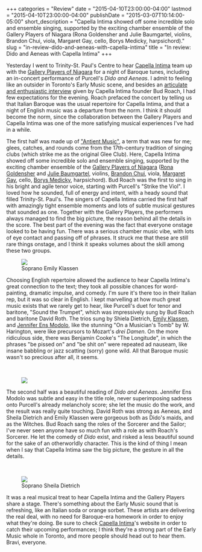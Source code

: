 +++
categories = "Review"
date = "2015-04-10T23:00:00-04:00"
lastmod = "2015-04-10T23:00:00-04:00"
publishDate = "2015-03-07T10:14:00-05:00"
short_description = "Capella Intima showed off some incredible solo and ensemble singing, supported by the exciting chamber ensemble of the Gallery Players of Niagara (Rona Goldensher and Julie Baumgartel, violins, Brandon Chui, viola, Margaret Gay, cello, Borys Medicky, harpsichord)."
slug = "in-review-dido-and-aeneas-with-capella-intima"
title = "In review: Dido and Aeneas with Capella Intima"
+++

<p>
	Yesterday I went to Trinity-St. Paul's Centre to hear <a href="http://capellaintima.com/" target="_blank">Capella Intima</a> team up with the <a href="http://www.galleryplayers.ca/" target="_blank">Gallery Players of Niagara</a> for a night of Baroque tunes, including an in-concert performance of Purcell's <em>Dido and Aeneas</em>. I admit to feeling like an outsider in Toronto's Early Music scene, and besides an <a href="http://schmopera.com/bud-roach-on-capella-intima/" target="_blank">articulate and enthusiastic interview</a> given by Capella Intima founder Bud Roach, I had few expectations for the evening. Roach prefaced the concert by telling us that Italian Baroque was the usual repertoire for Capella Intima, and that a night of English music was a departure from the norm. I think it should become the norm, since the collaboration between the Gallery Players and Capella Intima was one of the more satisfying musical experiences I've had in a while.
</p>
<p>
	The first half was made up of <a href="http://en.wikipedia.org/wiki/Concerts_of_Antient_Music" target="_blank">"Antient Music"</a>, a term that was new for me; glees, catches, and rounds come from the 17th-century tradition of singing clubs (which strike me as the original Glee Club). Here, Capella Intima showed off some incredible solo and ensemble singing, supported by the exciting chamber ensemble of the <a href="http://www.galleryplayers.ca/about_performers_0607.htm" target="_blank">Gallery Players of Niagara</a> (<a href="http://windermere.braveform.com/docs/rona.html" target="_blank">Rona Goldensher</a> and <a href="http://legacy.wlu.ca/page.php?grp_id=160&amp;p=19368" target="_blank">Julie Baumgartel</a>, violins, <a href="http://www.innerchamber.ca/#!brandon-chui/cc0e" target="_blank">Brandon Chui</a>, viola, <a href="http://vancouveracademyofmusic.com/vam-alumni/gay/" target="_blank">Margaret Gay</a>, cello, <a href="http://www.borysmedicky.com/" target="_blank">Borys Medicky</a>, harpsichord). Bud Roach was the first to sing in his bright and agile tenor voice, starting with Purcell's "Strike the Viol". I loved how he sounded, full of energy and intent, with a heady sound that filled Trinity-St. Paul's. The singers of Capella Intima carried the first half with amazingly tight ensemble moments and lots of subtle musical gestures that sounded as one. Together with the Gallery Players, the performers always managed to find the big picture, the reason behind all the details in the score. The best part of the evening was the fact that everyone onstage looked to be having fun. There was a serious chamber music vibe, with lots of eye contact and passing off of phrases. It struck me that these are still rare things onstage, and I think it speaks volumes about the skill among these two groups.
</p>
<figure data-type="image"><a href="/webhook-uploads/1428721025442/EmilyHeadshot-768x1024.jpg"><img data-resize-src="http://lh3.googleusercontent.com/bzGEqr9k9oe_9n3bysf_ivsiodbghDG5AvcfQd2Bl3T_0hPz8LoBnKEV__1tZK0z2QRhqG0LqrjkJaonphk6fWjQyQo" src="http://lh3.googleusercontent.com/bzGEqr9k9oe_9n3bysf_ivsiodbghDG5AvcfQd2Bl3T_0hPz8LoBnKEV__1tZK0z2QRhqG0LqrjkJaonphk6fWjQyQo=s1200"></a><figcaption>Soprano Emily Klassen</figcaption></figure>
<p>
	Choosing English repertoire allowed the audience to hear Capella Intima's great connection to the text; they took all possible chances for word-painting, dramatic impulse, and comedy. I'm sure it's there too in their Italian rep, but it was so clear in English. I kept marvelling at how much great music exists that we rarely get to hear, like Purcell's duet for tenor and baritone, "Sound the Trumpet", which was impressively sung by Bud Roach and baritone David Roth. The trios sung by Shiela Dietrich, <a href="http://emilyklassen.com/bio.html" target="_blank" data-mce-href="http://emilyklassen.com/bio.html">Emily Klassen</a>, and <a href="http://www.naxos.com/person/Jennifer_Ens_Modolo/11806.htm" target="_blank" data-mce-href="http://www.naxos.com/person/Jennifer_Ens_Modolo/11806.htm">Jennifer Ens Modolo</a>, like the stunning "On a Musician's Tomb" by W. Harington, were like precursors to Mozart's <em>drei Damen</em>. On the more ridiculous side, there was Benjamin Cooke's "The Longitude", in which the phrases "be pissed on" and "be shit on" were repeated ad nauseam, like insane babbling or jazz scatting (sorry) gone wild. All that Baroque music wasn't so precious after all, it seems.<br>
</p>
<p>
	<br>
</p>
<figure data-type="image"><a href="/webhook-uploads/1428721094574/David-headshot.jpg"><img data-resize-src="http://lh3.googleusercontent.com/O_lR2FeLdqnRyHyrFMS5JJOcP7Tmw5E0co8QS175ExtFTaDk4D-7Rkq6IrzT-68UF326GVV0F8ldAOLXBczqCcapny_6" src="http://lh3.googleusercontent.com/O_lR2FeLdqnRyHyrFMS5JJOcP7Tmw5E0co8QS175ExtFTaDk4D-7Rkq6IrzT-68UF326GVV0F8ldAOLXBczqCcapny_6=s1200"></a></figure>
<p>
	The second half was a beautiful reading of <em>Dido and Aeneas</em>. Jennifer Ens Modolo was subtle and easy in the title role, never superimposing sadness onto Purcell's already melancholy score; she let the music do the work, and the result was really quite touching. David Roth was strong as Aeneas, and Sheila Dietrich and Emily Klassen were gorgeous both as Dido's maids, and as the Witches. Bud Roach sang the roles of the Sorcerer and the Sailor; I've never seen anyone have so much fun with a role as with Roach's Sorcerer. He let the comedy of <em>Dido </em> exist, and risked a less beautiful sound for the sake of an otherworldly character. This is the kind of thing I mean when I say that Capella Intima saw the big picture, the gesture in all the details.<br>
</p>
<p>
	<br>
</p>
<figure data-type="image"><a href="/webhook-uploads/1428721123802/SheilaDietrich.jpg"><img data-resize-src="http://lh3.googleusercontent.com/BisEpuu6Xy3xL859WB67S7-7RAVU7ouVxnhaePUtvuehPqXKaVaIZ6lfkeDHxc3VnXDn-5aXl3_9uaiJ35gUsvAB1XFtog" src="http://lh3.googleusercontent.com/BisEpuu6Xy3xL859WB67S7-7RAVU7ouVxnhaePUtvuehPqXKaVaIZ6lfkeDHxc3VnXDn-5aXl3_9uaiJ35gUsvAB1XFtog=s1200"></a><figcaption>Soprano Sheila Dietrich</figcaption></figure>
<p>
	It was a real musical treat to hear Capella Intima and the Gallery Players share a stage. There's something about the Early Music sound that is refreshing, like an Italian soda or orange sorbet. These artists are delivering the real deal, with no need for Baroque-era homework in order to enjoy what they're doing. Be sure to check <a href="http://capellaintima.com/" target="_blank" data-mce-href="http://capellaintima.com/">Capella Intima</a>'s website in order to catch their upcoming performances; I think they're a strong part of the Early Music whole in Toronto, and more people should head out to hear them. Bravi, everyone.<br>
</p>
